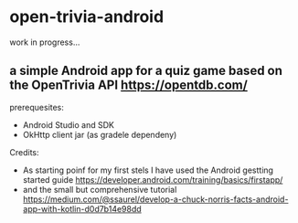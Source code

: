 # open-trivia-android

work in progress...


a simple Android app for a quiz game based on the OpenTrivia API  https://opentdb.com/
--

prerequesites:
* Android Studio and SDK
* OkHttp client jar (as gradele dependeny)

Credits:
* As starting poinf for my first stels I have used the Android gestting started guide https://developer.android.com/training/basics/firstapp/
* and the small but comprehensive tutorial https://medium.com/@ssaurel/develop-a-chuck-norris-facts-android-app-with-kotlin-d0d7b14e98dd
